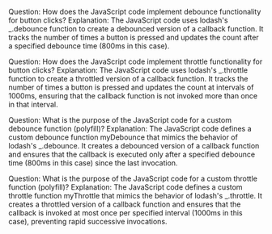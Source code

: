 Question: How does the JavaScript code implement debounce functionality for button clicks?
Explanation: The JavaScript code uses lodash's _.debounce function to create a debounced version of a callback function. It tracks the number of times a button is pressed and updates the count after a specified debounce time (800ms in this case).

Question: How does the JavaScript code implement throttle functionality for button clicks?
Explanation: The JavaScript code uses lodash's _.throttle function to create a throttled version of a callback function. It tracks the number of times a button is pressed and updates the count at intervals of 1000ms, ensuring that the callback function is not invoked more than once in that interval.

Question: What is the purpose of the JavaScript code for a custom debounce function (polyfill)?
Explanation: The JavaScript code defines a custom debounce function myDebounce that mimics the behavior of lodash's _.debounce. It creates a debounced version of a callback function and ensures that the callback is executed only after a specified debounce time (800ms in this case) since the last invocation.

Question: What is the purpose of the JavaScript code for a custom throttle function (polyfill)?
Explanation: The JavaScript code defines a custom throttle function myThrottle that mimics the behavior of lodash's _.throttle. It creates a throttled version of a callback function and ensures that the callback is invoked at most once per specified interval (1000ms in this case), preventing rapid successive invocations.